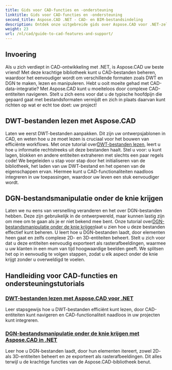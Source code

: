 ```yaml
---
title: Gids voor CAD-functies en -ondersteuning
linktitle: Gids voor CAD-functies en -ondersteuning
second_title: Aspose.CAD .NET - CAD- en BIM-bestandsindeling
description: Ontdek onze uitgebreide gids over Aspose.CAD voor .NET-zelfstudies, perfect voor ontwikkelaars die hun software willen uitbreiden met CAD-functies.
weight: 23
url: /nl/cad/guide-to-cad-features-and-support/
---
```

## Invoering

Als u zich verdiept in CAD-ontwikkeling met .NET, is Aspose.CAD uw beste vriend! Met deze krachtige bibliotheek kunt u CAD-bestanden beheren, waardoor het eenvoudiger wordt om verschillende formaten zoals DWT en DGN te maken, lezen en manipuleren. Hebt u ooit moeite gehad met CAD-data-integratie? Met Aspose.CAD kunt u moeiteloos door complexe CAD-entiteiten navigeren. Stelt u zich eens voor dat u de typische hoofdpijn die gepaard gaat met bestandsformaten vermijdt en zich in plaats daarvan kunt richten op wat er echt toe doet: uw project!

## DWT-bestanden lezen met Aspose.CAD

Laten we eerst DWT-bestanden aanpakken. Dit zijn uw ontwerpsjablonen in CAD, en weten hoe u ze moet lezen is cruciaal voor het bouwen van efficiënte workflows. Met onze tutorial over[DWT-bestanden lezen](./read-dwt-files/), leert u hoe u informatie rechtstreeks uit deze bestanden haalt. Stel u voor: u kunt lagen, blokken en andere entiteiten extraheren met slechts een paar regels code! We begeleiden u stap voor stap door het initialiseren van de bibliotheek, het laden van uw DWT-bestand en het openen van de eigenschappen ervan. Hiermee kunt u CAD-functionaliteiten naadloos integreren in uw toepassingen, waardoor uw leven een stuk eenvoudiger wordt.

## DGN-bestandsmanipulatie onder de knie krijgen

 Laten we nu eens van versnelling veranderen en het over DGN-bestanden hebben. Deze zijn gebruikelijk in de ontwerpwereld, maar kunnen lastig zijn om mee om te gaan als je er niet bekend mee bent. Onze tutorial over[DGN-bestandsmanipulatie onder de knie krijgen](./mastering-dgn-file-manipulation/)laat u zien hoe u deze bestanden effectief kunt beheren. U leert hoe u DGN-bestanden laadt, door elementen heen gaat en zelfs complexe 2D- en 3D-entiteiten beheert. Stelt u zich voor dat u deze entiteiten eenvoudig exporteert als rasterafbeeldingen, waarmee u uw klanten in een mum van tijd hoogwaardige beelden geeft. We splitsen het op in eenvoudig te volgen stappen, zodat u elk aspect onder de knie krijgt zonder u overweldigd te voelen.

## Handleiding voor CAD-functies en ondersteuningstutorials
### [DWT-bestanden lezen met Aspose.CAD voor .NET](./read-dwt-files/)
Leer stapsgewijs hoe u DWT-bestanden efficiënt kunt lezen, door CAD-entiteiten kunt navigeren en CAD-functionaliteit naadloos in uw projecten kunt integreren.
### [DGN-bestandsmanipulatie onder de knie krijgen met Aspose.CAD in .NET](./mastering-dgn-file-manipulation/)
Leer hoe u DGN-bestanden laadt, door hun elementen itereert, zowel 2D- als 3D-entiteiten beheert en ze exporteert als rasterafbeeldingen. Dit alles terwijl u de krachtige functies van de Aspose.CAD-bibliotheek benut.